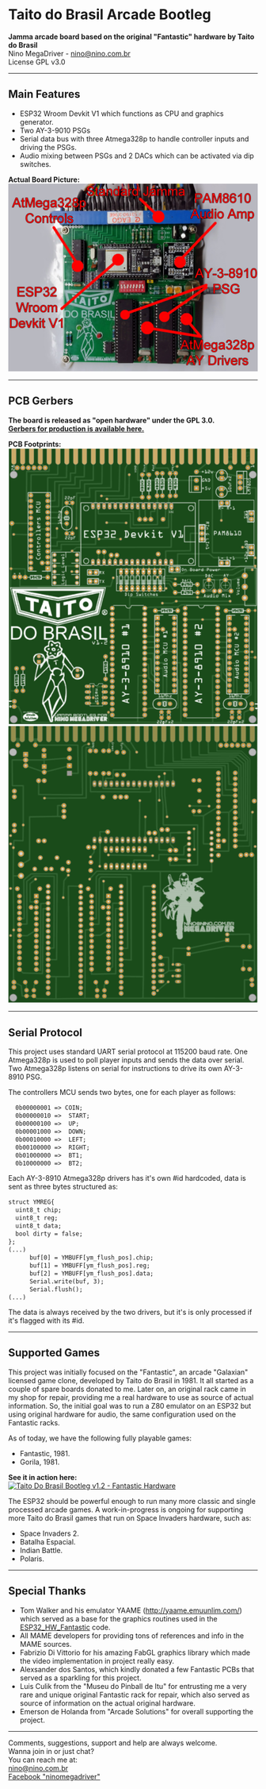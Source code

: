 # Taito do Brasil Arcade Bootleg  
**Jamma arcade board based on the original "Fantastic" hardware by Taito do Brasil**  
Nino MegaDriver - nino@nino.com.br  
License GPL v3.0  
***************** 
## Main Features  

- ESP32 Wroom Devkit V1 which functions as CPU and graphics generator.  
- Two AY-3-9010 PSGs
- Serial data bus with three Atmega328p to handle controller inputs and driving the PSGs.  
- Audio mixing between PSGs and 2 DACs which can be activated via dip switches.    
  
**Actual Board Picture:**  
![acual board picture](https://github.com/ninomegadriver/TDBABootleg/blob/main/Actual-Board-Picture.jpg?raw=true)  
  
*****************
## PCB Gerbers  
**The board is released as "open hardware" under the GPL 3.0.  
[Gerbers for production is available here.](https://github.com/ninomegadriver/TDBABootleg/tree/main/PCB_Gerbers)**  
  
**PCB Footprints:**  
![PCB Top](https://github.com/ninomegadriver/TDBABootleg/blob/main/PCB-top.png?raw=true)  
![PCB Bottom](https://github.com/ninomegadriver/TDBABootleg/blob/main/PCB-bottom.png?raw=true)  
  
***************
## Serial Protocol  
  
This project uses standard UART serial protocol at 115200 baud rate. One Atmega328p is used to poll player inputs and sends the data over serial. Two Atmega328p listens on serial for instructions to drive its own AY-3-8910 PSG.  

The controllers MCU sends two bytes, one for each player as follows:  
```
  0b00000001 => COIN;
  0b00000010 =>  START;
  0b00000100 =>  UP;
  0b00001000 =>  DOWN;
  0b00010000 =>  LEFT;
  0b00100000 =>  RIGHT;
  0b01000000 =>  BT1;
  0b10000000 =>  BT2;
```  
  
Each AY-3-8910 Atmega328p drivers has it's own #id hardcoded, data is sent as three bytes structured as:  
```
struct YMREG{
  uint8_t chip;
  uint8_t reg;
  uint8_t data;
  bool dirty = false;
};
(...)
      buf[0] = YMBUFF[ym_flush_pos].chip;
      buf[1] = YMBUFF[ym_flush_pos].reg;
      buf[2] = YMBUFF[ym_flush_pos].data;
      Serial.write(buf, 3);
      Serial.flush();
(...)
```  
The data is always received by the two drivers, but it's is only processed if it's flagged with its #id.  
  
***************************
## Supported Games  
  
This project was initially focused on the "Fantastic", an arcade "Galaxian" licensed game clone, developed by Taito do Brasil in 1981. It all started as a couple of spare boards donated to me. Later on, an original rack came in my shop for repair, providing me a real hardware to use as source of actual information. So, the initial goal was to run a Z80 emulator on an ESP32 but using original hardware for audio, the same configuration used on the Fantastic racks.  
  
As of today, we have the following fully playable games:  
- Fantastic, 1981.  
- Gorila, 1981.  
  
**See it in action here:**  
[![Taito Do Brasil Bootleg v1.2 - Fantastic Hardware](https://img.youtube.com/vi/sqsus4Gnz_k/0.jpg)](https://www.youtube.com/watch?v=sqsus4Gnz_k)  
  
The ESP32 should be powerful enough to run many more classic and single processed arcade games. A work-in-progress is ongoing for supporting more Taito do Brasil games that run on Space Invaders hardware, such as:  
  
- Space Invaders 2.
- Batalha Espacial.
- Indian Battle.
- Polaris.
  
***************************
## Special Thanks  
  
- Tom Walker and his emulator YAAME (http://yaame.emuunlim.com/) which served as a base for the graphics routines used in the [ESP32_HW_Fantastic](https://github.com/ninomegadriver/TDBABootleg/tree/main/ESP32_HW_Fantastic) code.
- All MAME developers for providing tons of references and info in the MAME sources.  
- Fabrizio Di Vittorio for his amazing FabGL graphics library which made the video implementation in project really easy.  
- Alexsander dos Santos, which kindly donated a few Fantastic PCBs that served as a sparkling for this project. 
- Luis Culik from the "Museu do Pinball de Itu" for entrusting me a very rare and unique original Fantastic rack for repair, which also served as source of information on the actual original hardware.  
- Emerson de Holanda from "Arcade Solutions" for overall supporting the project.    
  
***************************
Comments, suggestions, support and help are always welcome.  
Wanna join in or just chat?  
You can reach me at:  
nino@nino.com.br  
[Facebook "ninomegadriver"](https://facebook.com/ninomegadriver)  

